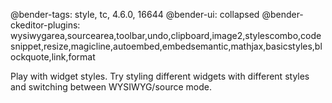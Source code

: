 @bender-tags: style, tc, 4.6.0, 16644
@bender-ui: collapsed
@bender-ckeditor-plugins: wysiwygarea,sourcearea,toolbar,undo,clipboard,image2,stylescombo,codesnippet,resize,magicline,autoembed,embedsemantic,mathjax,basicstyles,blockquote,link,format

Play with widget styles. Try styling different widgets with different styles and switching between WYSIWYG/source mode.
